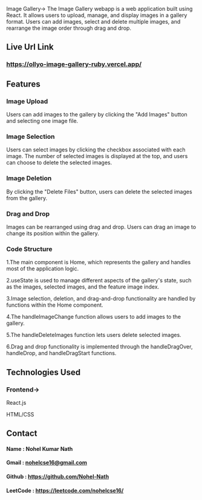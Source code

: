 Image Gallery->
The Image Gallery webapp is a web application built using React. It allows users to upload, manage, and display images in a gallery format. Users can add images, select and delete multiple images, and rearrange the image order through drag and drop.

## Live Url Link
### https://ollyo-image-gallery-ruby.vercel.app/

## Features

### Image Upload
Users can add images to the gallery by clicking the "Add Images" button and selecting one image file.

### Image Selection
Users can select images by clicking the checkbox associated with each image. The number of selected images is displayed at the top, and users can choose to delete the selected images.

### Image Deletion
By clicking the "Delete Files" button, users can delete the selected images from the gallery.

### Drag and Drop
Images can be rearranged using drag and drop. Users can drag an image to change its position within the gallery.

### Code Structure
1.The main component is Home, which represents the gallery and handles most of the application logic.

2.useState is used to manage different aspects of the gallery's state, such as the images, selected images, and the feature image index.

3.Image selection, deletion, and drag-and-drop functionality are handled by functions within the Home component.

4.The handleImageChange function allows users to add images to the gallery.

5.The handleDeleteImages function lets users delete selected images.

6.Drag and drop functionality is implemented through the handleDragOver, handleDrop, and handleDragStart functions.

## Technologies Used

### Frontend->
React.js

HTML/CSS

## Contact

#### Name : Nohel Kumar Nath
#### Gmail : nohelcse16@gmail.com
#### Github : https://github.com/Nohel-Nath
#### LeetCode : https://leetcode.com/nohelcse16/
